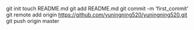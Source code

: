 git init
touch README.md
git add README.md
git commit -m 'first_commit'
git remote add origin https://github.com/yuningning520/yuningning520.git
git push origin master
